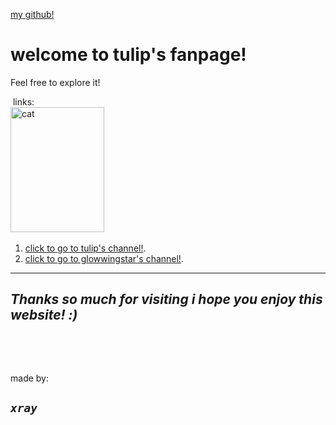 <p><a href="https://github.com/SHUTUPIDIOtlol/Fanpage">my github!</a>&nbsp; &nbsp; &nbsp; &nbsp; &nbsp; &nbsp; &nbsp; &nbsp; &nbsp; &nbsp; &nbsp; &nbsp; &nbsp; &nbsp; &nbsp; &nbsp; &nbsp; &nbsp; &nbsp; &nbsp; &nbsp; &nbsp; &nbsp; &nbsp; &nbsp; &nbsp; &nbsp; &nbsp; &nbsp; &nbsp; &nbsp; &nbsp; &nbsp; &nbsp; &nbsp; &nbsp; &nbsp; &nbsp; &nbsp; &nbsp; &nbsp;&nbsp;</p>

<h1>welcome to tulip&#39;s fanpage!</h1>

<p>Feel free to explore it!</p>

<p>&nbsp;links:&nbsp; &nbsp; &nbsp; &nbsp; &nbsp; &nbsp; &nbsp; &nbsp; &nbsp; &nbsp; &nbsp; &nbsp; &nbsp; &nbsp; &nbsp; &nbsp; &nbsp; &nbsp; &nbsp; &nbsp; &nbsp; &nbsp; &nbsp; &nbsp; &nbsp; &nbsp; &nbsp; &nbsp; &nbsp; &nbsp; &nbsp; &nbsp; &nbsp; &nbsp; &nbsp; &nbsp; &nbsp; &nbsp; &nbsp; &nbsp; &nbsp; &nbsp; &nbsp; &nbsp; &nbsp; &nbsp; &nbsp; &nbsp; &nbsp; &nbsp; &nbsp; &nbsp; &nbsp; &nbsp; &nbsp; &nbsp; &nbsp; <img alt="cat" src="https://user-images.githubusercontent.com/108738016/230755223-d35f882a-ea8e-4f76-bed7-c2c6ffbc8aa4.png" style="height:200px; width:150px" />&nbsp; &nbsp; &nbsp; &nbsp;</p>

<ol>
	<li><a href="https://www.youtube.com/channel/UC1KHHkWobwI-moyKbqDt09Q">click to go to tulip&#39;s channel!</a>.</li>
	<li><a href="https://www.youtube.com/@glowiingstars8351">click to go to glowwingstar&#39;s&nbsp;channel!</a>.</li>
</ol>

<hr />
<h2 style="font-style:italic">Thanks so much for visiting i hope you enjoy this website! :)</h2>

<p>&nbsp;</p>

<p>&nbsp;</p>

<p>made by:</p>

<h2 style="font-style:italic"><code><span class="marker">xray</span></code></h2>
